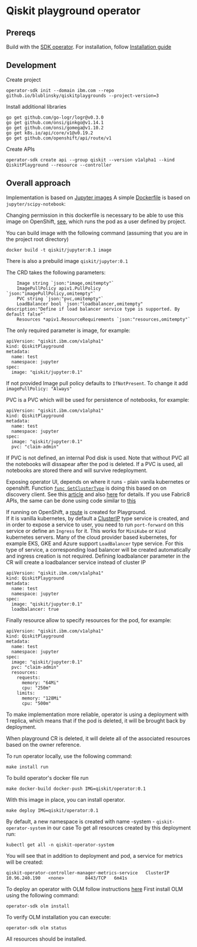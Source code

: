 # Qiskit playground operator

## Prereqs

Build with the [SDK operator](https://sdk.operatorframework.io/docs/building-operators/golang/tutorial/).
For installation, follow [Installation guide](https://sdk.operatorframework.io/docs/building-operators/golang/installation/)

## Development

Create project

````
operator-sdk init --domain ibm.com --repo github.io/blublinsky/qiskitplaygrounds --project-version=3
````
Install additional libraries
````
go get github.com/go-logr/logr@v0.3.0
go get github.com/onsi/ginkgo@v1.14.1
go get github.com/onsi/gomega@v1.10.2
go get k8s.io/api/core/v1@v0.19.2
go get github.com/openshift/api/route/v1
````
Create APIs

````
operator-sdk create api --group qiskit --version v1alpha1 --kind QiskitPlayground --resource --controller
````
## Overall approach

Implementation is based on [Jupyter images](https://jupyter-docker-stacks.readthedocs.io/en/latest/using/selecting.html)
A simple [Dockerfile](image/Dockerfile) is based on `jupyter/scipy-notebook`:

Changing permission in this dockerfile is necessary to be able to use this image on OpenShift, [see](https://developers.redhat.com/blog/2020/10/26/adapting-docker-and-kubernetes-containers-to-run-on-red-hat-openshift-container-platform/), which runs the pod as a user defined by project.

You can build image with the following command (assuming that you are in the project root directory)

````
docker build -t qiskit/jupyter:0.1 image
````
There is also a prebuild image `qiskit/jupyter:0.1`

The CRD takes the following parameters:

````
	Image string `json:"image,omitempty"`
	ImagePullPolicy apiv1.PullPolicy `json:"imagePullPolicy,omitempty"`
	PVC string `json:"pvc,omitempty"`
	LoadBalancer bool `json:"loadbalancer,omitempty" description:"Define if load balancer service type is supported. By default false"`
    Resources *apiv1.ResourceRequirements `json:"resources,omitempty"`

````
The only required parameter is image, for example:

````
apiVersion: "qiskit.ibm.com/v1alpha1"
kind: QiskitPlayground
metadata:
  name: test
  namespace: jupyter
spec:
  image: "qiskit/jupyter:0.1"
````
If not provided Image pull policy defaults to `IfNotPresent`. To change it add `imagePullPolicy: "Always"`

PVC is a PVC which will be used for persistence of notebooks, for example:

````
apiVersion: "qiskit.ibm.com/v1alpha1"
kind: QiskitPlayground
metadata:
  name: test
  namespace: jupyter
spec:
  image: "qiskit/jupyter:0.1"
  pvc: "claim-admin"
````
If PVC is not defined, an internal Pod disk is used. Note that without PVC all the notebooks will dissapear after the pod is deleted.
If a PVC is used, all notebooks are stored there and will survive redeployment.

Exposing operator UI, depends on where it runs - plain vanila kubernetes or openshift. Function [`func GetClusterType`](controllers/qiskitplayground_controller.go) is doing this based on
on discovery client. See this [article](https://developers.redhat.com/blog/2020/01/22/why-not-couple-an-operators-logic-to-a-specific-kubernetes-platform/) and also [here](https://developers.redhat.com/blog/2020/09/11/5-tips-for-developing-kubernetes-operators-with-the-new-operator-sdk/)
for details. If you use Fabric8 APIs, the same can be done using code similar to [this](https://github.com/fabric8io/kubernetes-client/blob/master/kubernetes-examples/src/main/java/io/fabric8/kubernetes/examples/CRDExample.java)

If running on OpenShift, a [route](https://docs.openshift.com/container-platform/4.7/rest_api/network_apis/route-route-openshift-io-v1.html) is created for Playground.  
If it is vanilla kubernetes, by default a [ClusterIP](https://rtfm.co.ua/en/kubernetes-clusterip-vs-nodeport-vs-loadbalancer-services-and-ingress-an-overview-with-examples/) type service is created, and in order to
expose a service to user, you need to run `port-forward` on this service or define an `Ingress` for it. This works for `MiniKube` or `Kind`
kubernetes servers. Many of the cloud provider based kubernetes, for example EKS, GKE and Azure support `LoadBalancer` type service. For this type of service, a corresponding load balancer will be created automatically and ingress creation is not required. 
Defining loadbalancer parameter in the CR will create a loadbalancer service instead of cluster IP

````
apiVersion: "qiskit.ibm.com/v1alpha1"
kind: QiskitPlayground
metadata:
  name: test
  namespace: jupyter
spec:
  image: "qiskit/jupyter:0.1"
  loadbalancer: true

````

Finally resource allow to specify resources for the pod, for example:
````
apiVersion: "qiskit.ibm.com/v1alpha1"
kind: QiskitPlayground
metadata:
  name: test
  namespace: jupyter
spec:
  image: "qiskit/jupyter:0.1"
  pvc: "claim-admin"
  resources:
    requests:
      memory: "64Mi"
      cpu: "250m"
    limits:
      memory: "128Mi"
      cpu: "500m"
````

To make implementation more reliable, operator is using a deployment with 1 replica,
which means that if the pod is deleted, it will be brought back by deployment.

When playground CR is deleted, it will delete all of the associated resources based on the owner reference.

To run operator locally, use the following command:
````
make install run
````
To build operator's docker file run

````
make docker-build docker-push IMG=qiskit/operator:0.1
````

With this image in place, you can install operator.
````
make deploy IMG=qiskit/operator:0.1
````
By default, a new namespace is created with name <project-name>-system - `qiskit-operator-system` in our case
To get all resources created by this deployment run:

````
kubectl get all -n qiskit-operator-system
````
You will see that in addition to deployment and pod, a service for metrics will be created:

````
qiskit-operator-controller-manager-metrics-service   ClusterIP   10.96.240.190   <none>        8443/TCP   6m41s
````

To deploy an operator with OLM follow instructions [here](https://sdk.operatorframework.io/docs/building-operators/golang/tutorial/#3-deploy-your-operator-with-olm)
First install OLM using the following command:

````
operator-sdk olm install
````
To verify OLM installation you can execute:

````
operator-sdk olm status
````
All resources should be installed.

